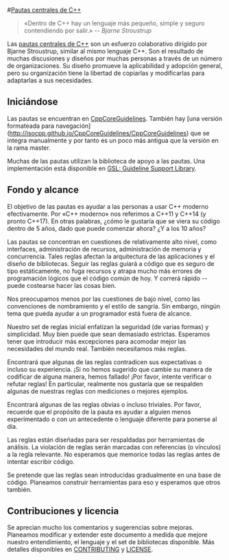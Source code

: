 #[Pautas centrales de C++](http://isocpp.github.io/CppCoreGuidelines/CppCoreGuidelines)

>«Dentro de C++ hay un lenguaje más pequeño, simple y seguro contendiendo por salir.»
>-- <cite>Bjarne Stroustrup</cite>

Las [pautas centrales de C++](CppCoreGuidelines.md) son un esfuerzo colaborativo dirigido por Bjarne Stroustrup, similar al mismo lenguaje C++. Son el resultado de muchas discusiones y diseños por muchas personas a través de un número de organizaciones. Su diseño promueve la aplicabilidad y adopción general, pero su organización tiene la libertad de copiarlas y modificarlas para adaptarlas a sus necesidades.

## Iniciándose

Las pautas se encuentran en [CppCoreGuidelines](CppCoreGuidelines.md). También hay [una versión formateada para navegación] (http://isocpp.github.io/CppCoreGuidelines/CppCoreGuidelines) que se integra manualmente y por tanto es un poco más antigua que la versión en la rama master.

Muchas de las pautas utilizan la biblioteca de apoyo a las pautas. Una implementación está disponible en [GSL: Guideline Support Library](https://github.com/Microsoft/GSL).

## Fondo y alcance

El objetivo de las pautas es ayudar a las personas a usar C++ moderno efectivamente. Por «C++ moderno» nos referimos a C++11 y C++14 (y pronto C++17). En otras palabras, ¿cómo le gustaría que se viera su código dentro de 5 años, dado que puede comenzar ahora? ¿Y a los 10 años?

Las pautas se concentran en cuestiones de relativamente alto nivel, como interfaces, administración de recursos, administración de memoria y concurrencia. Tales reglas afectan la arquitectura de las aplicaciones y el diseño de bibliotecas. Seguir las reglas guiará a código que es seguro de tipo estáticamente, no fuga recursos y atrapa mucho más errores de programación lógicos que el código común de hoy. Y correrá rápido -- puede costearse hacer las cosas bien.

Nos preocupamos menos por las cuestiones de bajo nivel, como las convenciones de nombramiento y el estilo de sangría. Sin embargo, ningún tema que pueda ayudar a un programador está fuera de alcance.

Nuestro set de reglas inicial enfatizan la seguridad (de varias formas) y simplicidad. Muy bien puede que sean demasiado estrictas. Esperamos tener que introducir más excepciones para acomodar mejor las necesidades del mundo real. También necesitamos más reglas.

Encontrará que algunas de las reglas contradicen sus expectativas o incluso su experiencia. ¡Si no hemos sugerido que cambie su manera de codificar de alguna manera, hemos fallado! ¡Por favor, intente verificar o refutar reglas! En particular, realmente nos gustaría que se respalden algunas de nuestras reglas con mediciones o mejores ejemplos.

Encontrará algunas de las reglas obvias o incluso triviales. Por favor, recuerde que el propósito de la pauta es ayudar a alguien menos experimentado o con un antecedente o lenguaje diferente para ponerse al día.

Las reglas están diseñadas para ser respaldadas por herramientas de análisis. La violación de reglas serán marcadas con referencias (o vínculos) a la regla relevante. No esperamos que memorice todas las reglas antes de intentar escribir código.

Se pretende que las reglas sean introducidas gradualmente en una base de código. Planeamos construir herramientas para eso y esperamos que otros también.

## Contribuciones y licencia

Se aprecian mucho los comentarios y sugerencias sobre mejoras. Planeamos modificar y extender este documento a medida que mejore nuestro entendimiento, el lenguaje y el set de bibliotecas disponible. Más detalles disponibles en [CONTRIBUTING](./CONTRIBUTING.md) y [LICENSE](./LICENSE).
